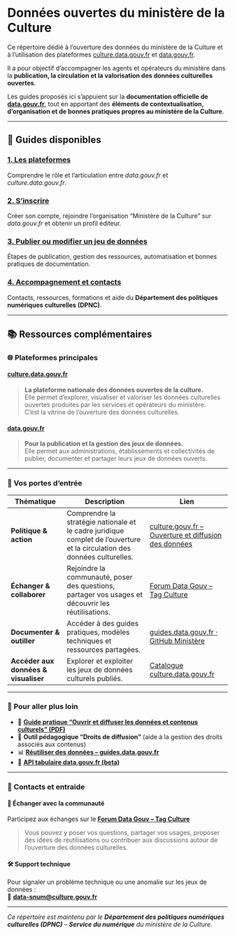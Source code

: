 # Données ouvertes du ministère de la Culture  

Ce répertoire dédié à l’ouverture des données du ministère de la Culture et à l’utilisation des plateformes [culture.data.gouv.fr](https://culture.data.gouv.fr) et [data.gouv.fr](https://www.data.gouv.fr).  

Il a pour objectif d’accompagner les agents et opérateurs du ministère dans la **publication, la circulation et la valorisation des données culturelles ouvertes**.  

Les guides proposés ici s’appuient sur la **documentation officielle de [data.gouv.fr](https://guides.data.gouv.fr)**, tout en apportant des **éléments de contextualisation, d’organisation et de bonnes pratiques propres au ministère de la Culture**.  

---

## 📘 Guides disponibles  

### [1. Les plateformes](Guides/plateformes.md)  
Comprendre le rôle et l’articulation entre *data.gouv.fr* et *culture.data.gouv.fr*.  

### [2. S’inscrire](Guides/inscription.md)  
Créer son compte, rejoindre l’organisation “Ministère de la Culture” sur *data.gouv.fr* et obtenir un profil éditeur.  

### [3. Publier ou modifier un jeu de données](Guides/publier_modifier.md)  
Étapes de publication, gestion des ressources, automatisation et bonnes pratiques de documentation.  

### [4. Accompagnement et contacts](Guides/accompagnement_contacts.md)  
Contacts, ressources, formations et aide du **Département des politiques numériques culturelles (DPNC)**.  

---

## 📚 Ressources complémentaires  

### 🌐 Plateformes principales  

#### [culture.data.gouv.fr](https://culture.data.gouv.fr)  
> **La plateforme nationale des données ouvertes de la culture.**  
> Elle permet d’explorer, visualiser et valoriser les données culturelles ouvertes produites par les services et opérateurs du ministère.  
> C’est la vitrine de l’ouverture des données culturelles.  

#### [data.gouv.fr](https://www.data.gouv.fr)  
> **Pour la publication et la gestion des jeux de données.**  
> Elle permet aux administrations, établissements et collectivités de publier, documenter et partager leurs jeux de données ouverts.  

---

### 🔑 Vos portes d’entrée  

| Thématique | Description | Lien |
|-------------|--------------|------|
| **Politique & action** | Comprendre la stratégie nationale et le cadre juridique complet de l’ouverture et la circulation des données culturelles. | [culture.gouv.fr – Ouverture et diffusion des données](https://www.culture.gouv.fr/Thematiques/Innovation-numerique/Ouverture-et-diffusion-des-donnees-et-contenus-culturels) |
| **Échanger & collaborer** | Rejoindre la communauté, poser des questions, partager vos usages et découvrir les réutilisations. | [Forum Data Gouv – Tag Culture](https://forum.data.gouv.fr/tag/culture) |
| **Documenter & outiller** | Accéder à des guides pratiques, modèles techniques et ressources partagées. | [guides.data.gouv.fr · GitHub Ministère](https://guides.data.gouv.fr) |
| **Accéder aux données & visualiser** | Explorer et exploiter les jeux de données culturels publiés. | [Catalogue culture.data.gouv.fr](https://culture.data.gouv.fr) |

---

### 🚀 Pour aller plus loin  

- 📘 **[Guide pratique “Ouvrir et diffuser les données et contenus culturels” (PDF)](https://www.culture.gouv.fr/content/download/...)**  
- 🧩 **Outil pédagogique “Droits de diffusion”** (aide à la gestion des droits associés aux contenus)  
- 📊 **[Réutiliser des données – guides.data.gouv.fr](https://guides.data.gouv.fr/reutiliser)**  
- 🧠 **[API tabulaire data.gouv.fr (beta)](https://apidatagouv.readthedocs.io)**  

---

### 💬 Contacts et entraide  

#### 📢 Échanger avec la communauté  
Participez aux échanges sur le **[Forum Data Gouv – Tag Culture](https://forum.data.gouv.fr/tag/culture)**  
> Vous pouvez y poser vos questions, partager vos usages, proposer des idées de réutilisations ou contribuer aux discussions autour de l’ouverture des données culturelles.  

#### 🛠 Support technique  
Pour signaler un problème technique ou une anomalie sur les jeux de données :  
📧 **data-snum@culture.gouv.fr**  

---

*Ce répertoire est maintenu par le **Département des politiques numériques culturelles (DPNC)** – **Service du numérique** du ministère de la Culture.*  
